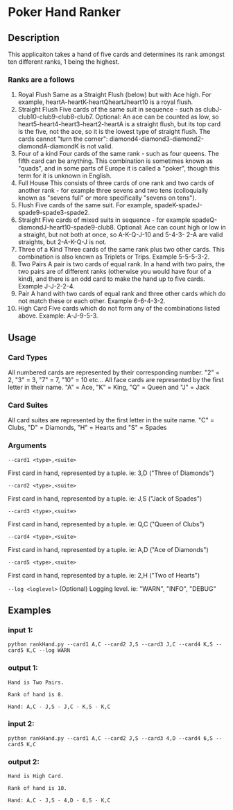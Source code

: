 # Poker Hand Ranker

## Description
This applicaiton takes a hand of five cards and determines its rank amongst ten different ranks, 1 being the highest.

### Ranks are a follows
1. Royal Flush
Same as a Straight Flush (below) but with Ace high. For example, heartA-heartK-heartQheartJheart10
is a royal flush.
2. Straight Flush
Five cards of the same suit in sequence - such as clubJ-club10-club9-club8-club7. Optional: An
ace can be counted as low, so heart5-heart4-heart3-heart2-heartA is a straight flush, but its top
card is the five, not the ace, so it is the lowest type of straight flush. The cards cannot "turn the
corner": diamond4-diamond3-diamond2-diamondA-diamondK is not valid.
3. Four of a kind
Four cards of the same rank - such as four queens. The fifth card can be anything. This
combination is sometimes known as "quads", and in some parts of Europe it is called a "poker",
though this term for it is unknown in English.
4. Full House
This consists of three cards of one rank and two cards of another rank - for example three
sevens and two tens (colloquially known as "sevens full" or more specifically "sevens on tens").
5. Flush
Five cards of the same suit. For example, spadeK-spadeJ-spade9-spade3-spade2.
6. Straight
Five cards of mixed suits in sequence - for example spadeQ-diamondJ-heart10-spade9-club8.
Optional: Ace can count high or low in a straight, but not both at once, so A-K-Q-J-10 and 5-4-3-
2-A are valid straights, but 2-A-K-Q-J is not.
7. Three of a Kind
Three cards of the same rank plus two other cards. This combination is also known as Triplets or
Trips. Example 5-5-5-3-2.
8. Two Pairs
A pair is two cards of equal rank. In a hand with two pairs, the two pairs are of different ranks
(otherwise you would have four of a kind), and there is an odd card to make the hand up to five
cards. Example J-J-2-2-4.
9. Pair
A hand with two cards of equal rank and three other cards which do not match these or each
other. Example 6-6-4-3-2.
10. High Card
Five cards which do not form any of the combinations listed above. Example: A-J-9-5-3.


## Usage
### Card Types
All numbered cards are represented by their corresponding number.
"2" = 2, "3" = 3, "7" = 7, "10" =  10 etc...
All face cards are represented by the first letter in their name.
"A" = Ace, "K" = King, "Q" = Queen and "J" = Jack

### Card Suites
All card suites are represented by the first letter in the suite name.
"C" = Clubs, "D" = Diamonds, "H" = Hearts and "S" = Spades

### Arguments
`--card1 <type>,<suite>`

First card in hand, represented by a tuple. ie: 3,D ("Three of Diamonds")
	
`--card2 <type>,<suite>`

First card in hand, represented by a tuple. ie: J,S ("Jack of Spades")
	
`--card3 <type>,<suite>`

First card in hand, represented by a tuple. ie: Q,C ("Queen of Clubs")
	
`--card4 <type>,<suite>`

First card in hand, represented by a tuple. ie: A,D ("Ace of Diamonds")
	
`--card5 <type>,<suite>`

First card in hand, represented by a tuple. ie: 2,H ("Two of Hearts")

`--log <loglevel>`
(Optional) Logging level. ie: "WARN", "INFO", "DEBUG"
	
	
## Examples
### input 1:
`python rankHand.py --card1 A,C --card2 J,S --card3 J,C --card4 K,S --card5 K,C --log WARN`
### output 1:
`Hand is Two Pairs.`

`Rank of hand is 8.`

`Hand: A,C - J,S - J,C - K,S - K,C`
	
	
### input 2:
`python rankHand.py --card1 A,C --card2 J,S --card3 4,D --card4 6,S --card5 K,C`
### output 2:
`Hand is High Card.`

`Rank of hand is 10.`

`Hand: A,C - J,S - 4,D - 6,S - K,C`